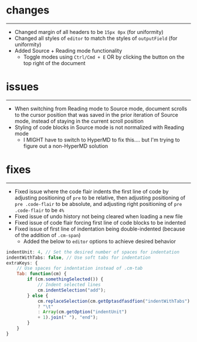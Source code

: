 # changes
---
- Changed margin of all headers to be `15px 0px` (for uniformity)
- Changed all styles of `editor` to match the styles of `outputField` (for uniformity)
- Added Source + Reading mode functionality
	- Toggle modes using `Ctrl/Cmd + E` OR by clicking the button on the top right of the document

# issues
---
- When switching from Reading mode to Source mode, document scrolls to the cursor position that was saved in the prior iteration of Source mode, instead of staying in the current scroll position
- Styling of code blocks in Source mode is not normalized with Reading mode
    - I MIGHT have to switch to HyperMD to fix this.... but I'm trying to figure out a non-HyperMD solution

# fixes
---
- Fixed issue where the code flair indents the first line of code by adjusting positioning of `pre` to be relative, then adjusting positioning of `pre .code-flair` to be absolute, and adjusting right positioning of `pre .code-flair` to be `4%`
- Fixed issue of undo history not being cleared when loading a new file
- Fixed issue of code flair forcing first line of code blocks to be indented
- Fixed issue of first line of indentation being double-indented (because of the addition of `.cm-span`)
    - Added the below to `editor` options to achieve desired behavior

```js
indentUnit: 4, // Set the desired number of spaces for indentation
indentWithTabs: false, // Use soft tabs for indentation
extraKeys: {
    // Use spaces for indentation instead of .cm-tab
    Tab: function(cm) {
        if (cm.somethingSelected()) {
            // Indent selected lines
            cm.indentSelection("add"); 
        } else {
            cm.replaceSelection(cm.getOptasdfasdfion("indentWithTabs")
            ? "\t" 
            : Array(cm.getOption("indentUnit") 
            + 1).join(" "), "end"); 
        }
    }
}
```